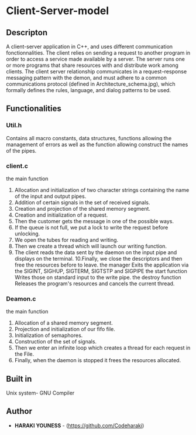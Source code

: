 # Client-Server-model

## Descripton
A client-server application in C++, and uses different communication fonctionnalities.
The client relies on sending a request to another program in order to access a service made available by a server. The server runs one or more programs that share resources with and distribute work among clients.
The client server relationship communicates in a request–response messaging pattern with the demon, and must adhere to a common communications protocol (defined in Architecture_schema.jpg), which formally defines the rules, language, and dialog patterns to be used. 

## Functionalities 
### Util.h
Contains all macro constants, data structures, functions
allowing the management of errors as well as the function allowing
construct the names of the pipes.
### client.c
the main function
1. Allocation and initialization of two character strings containing the name of the
input and output pipes.
2. Addition of certain signals in the set of received signals.
3. Creation and projection of the shared memory segment.
4. Creation and initialization of a request.
5. Then the customer gets the message in one of the possible ways.
6. If the queue is not full, we put a lock to write the request before
unlocking.
7. We open the tubes for reading and writing.
8. Then we create a thread which will launch our writing function.
9. The client reads the data sent by the daemon on the input pipe and displays
on the terminal.
10.Finally, we close the descriptors and then free the resources before
to leave.
the manager
Exits the application via the SIGINT, SIGHUP, SIGTERM, SIGTSTP and
SIGPIPE
the start function
Writes those on standard input to the write pipe.
the destroy function
Releases the program's resources and cancels the current thread.  
### Deamon.c
the main function
1. Allocation of a shared memory segment.
2. Projection and initialization of our fifo file.
3. Initialization of semaphores.
4. Construction of the set of signals.
5. Then we enter an infinite loop which creates a thread for each request
in the File.
6. Finally, when the daemon is stopped it frees the resources
allocated. 

## Built in
Unix system- GNU Compiler 

## Author
* **HARAKI YOUNESS** - (https://github.com/Codeharaki)
